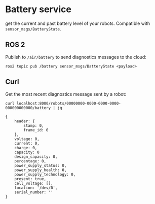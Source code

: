 # Battery service

get the current and past battery level of your robots. Compatible with `sensor_msgs/BatteryState`.

## ROS 2

Publish to `/air/battery` to send diagnostics messages to the cloud:

```
ros2 topic pub /battery sensor_msgs/BatteryState <payload>
```


## Curl

Get the most recent diagnostics message sent by a robot:

```
curl localhost:8000/robots/00000000-0000-0000-0000-000000000000/battery | jq

{
    header: {
        stamp: 0,
        frame_id: 0
    },
    voltage: 0,
    current: 0,
    charge: 0,
    capacity: 0
    design_capacity: 0,
    percentage: 0,
    power_supply_status: 0,
    power_supply_health: 0,
    power_supply_technology: 0,
    present: true,
    cell_voltage: [],
    location: '/dev/0',
    serial_number: ''
}
```